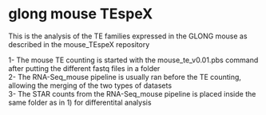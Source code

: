 # glong mouse TEspeX  

This is the analysis of the TE families expressed in the GLONG mouse as described in the mouse_TEspeX repository  

1- The mouse TE counting is started with the mouse_te_v0.01.pbs command after putting the different fastq files in a folder  
2- The RNA-Seq_mouse pipeline is usually ran before the TE counting, allowing the merging of the two types of datasets  
3- The STAR counts from the RNA-Seq_mouse pipeline is placed inside the same folder as in 1) for differentital analysis  

